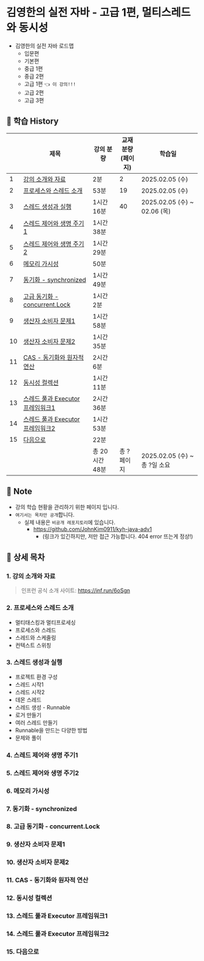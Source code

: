 # 김영한의 실전 자바 - 고급 1편, 멀티스레드와 동시성

- 김영한의 실전 자바 로드맵
  - 입문편
  - 기본편
  - 중급 1편
  - 중급 2편
  - 고급 1편 `👈 이 강의!!!`
  - 고급 2편
  - 고급 3편

## 📅 학습 History

|    | 제목                                                     | 강의 분량      | 교재 분량<br>(페이지) | 학습일                          |
|----|--------------------------------------------------------|------------|----------------|------------------------------|
| 1  | [강의 소개와 자료](#1-강의-소개와-자료)                              | 2분         | 2              | 2025.02.05 (수)               |
| 2  | [프로세스와 스레드 소개](#2-프로세스와-스레드-소개)                        | 53분        | 19             | 2025.02.05 (수)               |
| 3  | [스레드 생성과 실행](#3-스레드-생성과-실행)                            | 1시간 16분    | 40             | 2025.02.05 (수) ~ 02.06 (목)   |
| 4  | [스레드 제어와 생명 주기1](#4-스레드-제어와-생명-주기1)                    | 1시간 38분    |                |                              |
| 5  | [스레드 제어와 생명 주기2](#5-스레드-제어와-생명-주기2)                    | 1시간 29분    |                |                              |
| 6  | [메모리 가시성](#6-메모리-가시성)                                  | 50분        |                |                              |
| 7  | [동기화 - synchronized](#7-동기화---synchronized)            | 1시간 49분    |                |                              |
| 8  | [고급 동기화 - concurrent.Lock](#8-고급-동기화---concurrentlock) | 1시간 2분     |                |                              |
| 9  | [생산자 소비자 문제1](#9-생산자-소비자-문제1)                          | 1시간 58분    |                |                              |
| 10 | [생산자 소비자 문제2](#10-생산자-소비자-문제2)                         | 1시간 35분    |                |                              |
| 11 | [CAS - 동기화와 원자적 연산](#11-cas---동기화와-원자적-연산)             | 2시간 6분     |                |                              |
| 12 | [동시성 컬렉션](#12-동시성-컬렉션)                                 | 1시간 11분    |                |                              |
| 13 | [스레드 풀과 Executor 프레임워크1](#13-스레드-풀과-executor-프레임워크1)   | 2시간 36분    |                |                              |
| 14 | [스레드 풀과 Executor 프레임워크2](#14-스레드-풀과-executor-프레임워크2)   | 1시간 53분    |                |                              |
| 15 | [다음으로](#15-다음으로)                                       | 22분        |                |                              |
|    |                                                        | 총 20시간 48분 | 총 ? 페이지        | 2025.02.05 (수) ~ <br>총 ?일 소요 |

## 📌 Note

- 강의 학습 현황을 관리하기 위한 페이지 입니다.
- `여기서는 목차만 공개`합니다.
    - 실제 내용은 `비공개 레포지토리`에 있습니다.
      - https://github.com/JohnKim0911/kyh-java-adv1
        - (링크가 있긴하지만, 저만 접근 가능합니다. 404 error 뜨는게 정상!)

## 🔎 상세 목차

### 1. 강의 소개와 자료

> 인프런 공식 소개 사이트: https://inf.run/6oSgn

### 2. 프로세스와 스레드 소개

- 멀티태스킹과 멀티프로세싱
- 프로세스와 스레드
- 스레드와 스케줄링
- 컨텍스트 스위칭

### 3. 스레드 생성과 실행

- 프로젝트 환경 구성
- 스레드 시작1
- 스레드 시작2
- 데몬 스레드
- 스레드 생성 - Runnable
- 로거 만들기
- 여러 스레드 만들기
- Runnable을 만드는 다양한 방법
- 문제와 풀이

### 4. 스레드 제어와 생명 주기1
### 5. 스레드 제어와 생명 주기2
### 6. 메모리 가시성
### 7. 동기화 - synchronized
### 8. 고급 동기화 - concurrent.Lock
### 9. 생산자 소비자 문제1
### 10. 생산자 소비자 문제2
### 11. CAS - 동기화와 원자적 연산
### 12. 동시성 컬렉션
### 13. 스레드 풀과 Executor 프레임워크1
### 14. 스레드 풀과 Executor 프레임워크2
### 15. 다음으로